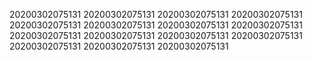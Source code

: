 20200302075131
20200302075131
20200302075131
20200302075131
20200302075131
20200302075131
20200302075131
20200302075131
20200302075131
20200302075131
20200302075131
20200302075131
20200302075131
20200302075131
20200302075131
